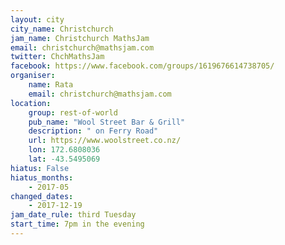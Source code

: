```yaml
---
layout: city                                           
city_name: Christchurch
jam_name: Christchurch MathsJam
email: christchurch@mathsjam.com
twitter: ChchMathsJam
facebook: https://www.facebook.com/groups/1619676614738705/
organiser:
    name: Rata
    email: christchurch@mathsjam.com
location:
    group: rest-of-world
    pub_name: "Wool Street Bar & Grill"
    description: " on Ferry Road"
    url: https://www.woolstreet.co.nz/
    lon: 172.6808036
    lat: -43.5495069
hiatus: False
hiatus_months:
    - 2017-05
changed_dates:
    - 2017-12-19
jam_date_rule: third Tuesday
start_time: 7pm in the evening
---
```

